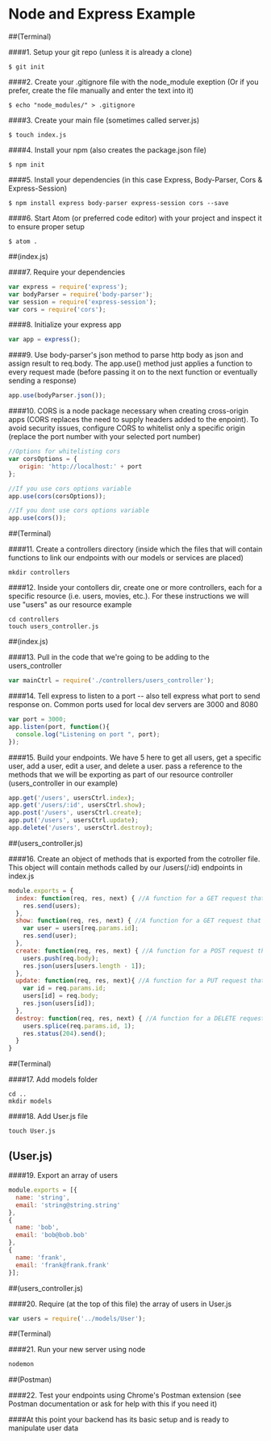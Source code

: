 Node and Express Example
========================

##(Terminal)

####1. Setup your git repo
(unless it is already a clone)
```
$ git init
```

####2. Create your .gitignore file
with the node_module exeption (Or if you prefer, create the file manually and enter the text into it)
```
$ echo "node_modules/" > .gitignore
```

####3. Create your main file
(sometimes called server.js)
```
$ touch index.js
```

####4. Install your npm
(also creates the package.json file)
```
$ npm init
```

####5. Install your dependencies
(in this case Express, Body-Parser, Cors & Express-Session)
```
$ npm install express body-parser express-session cors --save
```

####6. Start Atom
(or preferred code editor) with your project and inspect it to ensure proper setup
```
$ atom .
```

##(index.js)

####7. Require your dependencies
```javascript
var express = require('express');
var bodyParser = require('body-parser');
var session = require('express-session');
var cors = require('cors');
```

####8. Initialize your express app
```javascript
var app = express();
```

####9. Use body-parser's json method to parse http body as json and assign result to req.body. The app.use() method just applies a function to every request made (before passing it on to the next function or eventually sending a response)
```javascript
app.use(bodyParser.json());
```

####10. CORS is a node package necessary when creating cross-origin apps (CORS replaces the need to supply headers added to the enpoint). To avoid security issues, configure CORS to whitelist only a specific origin (replace the port number with your selected port number)
```javascript
//Options for whitelisting cors
var corsOptions = {
   origin: 'http://localhost:' + port
};

//If you use cors options variable
app.use(cors(corsOptions));

//If you dont use cors options variable
app.use(cors());
```

##(Terminal)

####11. Create a controllers directory (inside which the files that will contain functions to link our endpoints with our models or services are placed)
```
mkdir controllers
```

####12. Inside your contollers dir, create one or more controllers, each for a specific resource (i.e. users, movies, etc.). For these instructions we will use "users" as our resource example
```
cd controllers
touch users_controller.js
```

##(index.js)

####13. Pull in the code that we're going to be adding to the users_controller
```javascript
var mainCtrl = require('./controllers/users_controller');
```

####14. Tell express to listen to a port -- also tell express what port to send response on. Common ports used for local dev servers are 3000 and 8080
```javascript
var port = 3000;
app.listen(port, function(){
  console.log("Listening on port ", port);
});
```

####15. Build your endpoints. We have 5 here to get all users, get a specific user, add a user, edit a user, and delete a user. pass a reference to the methods that we will be exporting as part of our resource controller (users_controller in our example)
```javascript
app.get('/users', usersCtrl.index);
app.get('/users/:id', usersCtrl.show);
app.post('/users', usersCtrl.create);
app.put('/users', usersCtrl.update);
app.delete('/users', usersCtrl.destroy);
```

##(users_controller.js)

####16. Create an object of methods that is exported from the cotroller file. This object will contain methods called by our /users(/:id) endpoints in index.js
```javascript
module.exports = {
  index: function(req, res, next) { //A function for a GET request that returns the whole array of users
    res.send(users);
  },
  show: function(req, res, next) { //A function for a GET request that returns a specific user
    var user = users[req.params.id];
    res.send(user);
  },
  create: function(req, res, next) { //A function for a POST request that creates a new user
    users.push(req.body);
    res.json(users[users.length - 1]);
  },
  update: function(req, res, next){ //A function for a PUT request that updates a user
    var id = req.params.id;
    users[id] = req.body;
    res.json(users[id]);
  },
  destroy: function(req, res, next) { //A function for a DELETE request that removes a user
    users.splice(req.params.id, 1);
    res.status(204).send();
  }
}
```

##(Terminal)

####17. Add models folder
```
cd ..
mkdir models
```

####18. Add User.js file
```
touch User.js
```

## (User.js)

####19. Export an array of users
```javascript
module.exports = [{
  name: 'string',
  email: 'string@string.string'
},
{
  name: 'bob',
  email: 'bob@bob.bob'
},
{
  name: 'frank',
  email: 'frank@frank.frank'
}];
```

##(users_controller.js)

####20. Require (at the top of this file) the array of users in User.js
```javascript
var users = require('../models/User');
```

##(Terminal)

####21. Run your new server using node
```javascript
nodemon
```

##(Postman)

####22. Test your endpoints using Chrome's Postman extension (see Postman documentation or ask for help with this if you need it)

####At this point your backend has its basic setup and is ready to manipulate user data
